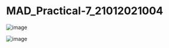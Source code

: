 # MAD_Practical-7_21012021004

![image](https://github.com/Sajid59004/MAD_Practical-7_21012021004/assets/97504754/b0548481-a749-4e23-9900-090fa879f48e)

![image](https://github.com/Sajid59004/MAD_Practical-7_21012021004/assets/97504754/1c3c8071-de2a-434f-905d-28578b81797e)

